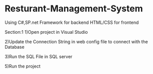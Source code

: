 # Resturant-Management-System
Using C#,SP.net Framework for backend
HTML/CSS for frontend

Section:1
1)Open project in Visual Studio

2)Update the Connection String in web config file to connect with the Database
 
 <connectionStrings>
  <add name="DefaultConnection" providerName="System.Data.SqlClient" connectionString="Data Source=(LocalDb)\v11.0;Initial Catalog=aspnet-dbpro-20190303034237;Integrated Security=SSPI;AttachDBFilename=|DataDirectory|\aspnet-dbpro-20190303034237.mdf" />
  </connectionStrings>

3)Run the SQL File in SQL server

5)Run the project

